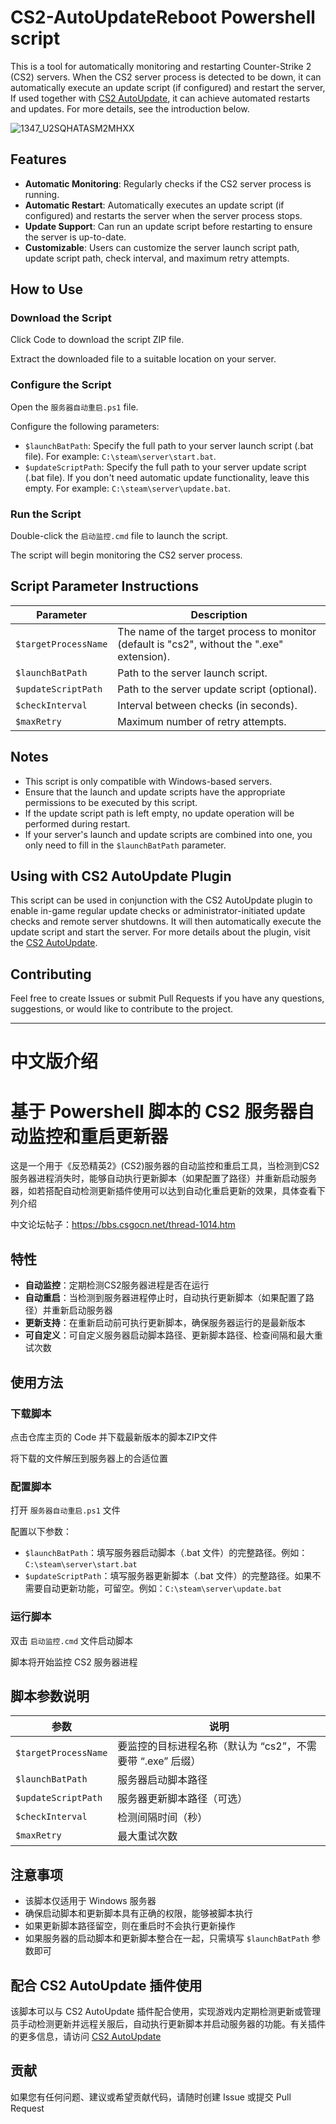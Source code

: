 # CS2-AutoUpdateReboot Powershell script

This is a tool for automatically monitoring and restarting Counter-Strike 2 (CS2) servers. When the CS2 server process is detected to be down, it can automatically execute an update script (if configured) and restart the server, If used together with [CS2 AutoUpdate](https://github.com/M1Kac/CS2-AutoUpdate), it can achieve automated restarts and updates. 
For more details, see the introduction below.

![1347_U2SQHATASM2MHXX](https://github.com/user-attachments/assets/0eaaf59f-1439-49e2-bad5-5e18c1f45d18)

## Features

- **Automatic Monitoring**: Regularly checks if the CS2 server process is running.
- **Automatic Restart**: Automatically executes an update script (if configured) and restarts the server when the server process stops.
- **Update Support**: Can run an update script before restarting to ensure the server is up-to-date.
- **Customizable**: Users can customize the server launch script path, update script path, check interval, and maximum retry attempts.

## How to Use

### Download the Script

Click Code to download the script ZIP file.

Extract the downloaded file to a suitable location on your server.

### Configure the Script

Open the `服务器自动重启.ps1` file.

Configure the following parameters:

- `$launchBatPath`: Specify the full path to your server launch script (.bat file). For example: `C:\steam\server\start.bat`.
- `$updateScriptPath`: Specify the full path to your server update script (.bat file). If you don't need automatic update functionality, leave this empty. For example: `C:\steam\server\update.bat`.

### Run the Script

Double-click the `启动监控.cmd` file to launch the script.

The script will begin monitoring the CS2 server process.

## Script Parameter Instructions

| Parameter             | Description                                                                 |
|-----------------------|-----------------------------------------------------------------------------|
| `$targetProcessName`  | The name of the target process to monitor (default is "cs2", without the ".exe" extension). |
| `$launchBatPath`      | Path to the server launch script.                                          |
| `$updateScriptPath`   | Path to the server update script (optional).                               |
| `$checkInterval`      | Interval between checks (in seconds).                                      |
| `$maxRetry`           | Maximum number of retry attempts.                                          |

## Notes

- This script is only compatible with Windows-based servers.
- Ensure that the launch and update scripts have the appropriate permissions to be executed by this script.
- If the update script path is left empty, no update operation will be performed during restart.
- If your server's launch and update scripts are combined into one, you only need to fill in the `$launchBatPath` parameter.

## Using with CS2 AutoUpdate Plugin

This script can be used in conjunction with the CS2 AutoUpdate plugin to enable in-game regular update checks or administrator-initiated update checks and remote server shutdowns. It will then automatically execute the update script and start the server. For more details about the plugin, visit the [CS2 AutoUpdate](https://github.com/M1Kac/CS2-AutoUpdate).

## Contributing

Feel free to create Issues or submit Pull Requests if you have any questions, suggestions, or would like to contribute to the project.

---
# 中文版介绍
# 基于 Powershell 脚本的 CS2 服务器自动监控和重启更新器

这是一个用于《反恐精英2》(CS2)服务器的自动监控和重启工具，当检测到CS2服务器进程消失时，能够自动执行更新脚本（如果配置了路径）并重新启动服务器，如若搭配自动检测更新插件使用可以达到自动化重启更新的效果，具体查看下列介绍

中文论坛帖子：https://bbs.csgocn.net/thread-1014.htm

## 特性

- **自动监控**：定期检测CS2服务器进程是否在运行
- **自动重启**：当检测到服务器进程停止时，自动执行更新脚本（如果配置了路径）并重新启动服务器
- **更新支持**：在重新启动前可执行更新脚本，确保服务器运行的是最新版本
- **可自定义**：可自定义服务器启动脚本路径、更新脚本路径、检查间隔和最大重试次数

## 使用方法

### 下载脚本

点击仓库主页的 Code 并下载最新版本的脚本ZIP文件

将下载的文件解压到服务器上的合适位置

### 配置脚本

打开 `服务器自动重启.ps1` 文件

配置以下参数：

- `$launchBatPath`：填写服务器启动脚本（.bat 文件）的完整路径。例如：`C:\steam\server\start.bat`
- `$updateScriptPath`：填写服务器更新脚本（.bat 文件）的完整路径。如果不需要自动更新功能，可留空。例如：`C:\steam\server\update.bat`

### 运行脚本

双击 `启动监控.cmd` 文件启动脚本

脚本将开始监控 CS2 服务器进程

## 脚本参数说明

| 参数                  | 说明                                                                 |
|-----------------------|--------------------------------------------------------------------|
| `$targetProcessName`  | 要监控的目标进程名称（默认为 “cs2”，不需要带 “.exe” 后缀）        |
| `$launchBatPath`      | 服务器启动脚本路径                                                |
| `$updateScriptPath`   | 服务器更新脚本路径（可选）                                         |
| `$checkInterval`      | 检测间隔时间（秒）                                                |
| `$maxRetry`           | 最大重试次数                                                     |

## 注意事项

- 该脚本仅适用于 Windows 服务器
- 确保启动脚本和更新脚本具有正确的权限，能够被脚本执行
- 如果更新脚本路径留空，则在重启时不会执行更新操作
- 如果服务器的启动脚本和更新脚本整合在一起，只需填写 `$launchBatPath` 参数即可

## 配合 CS2 AutoUpdate 插件使用

该脚本可以与 CS2 AutoUpdate 插件配合使用，实现游戏内定期检测更新或管理员手动检测更新并远程关服后，自动执行更新脚本并启动服务器的功能。有关插件的更多信息，请访问 [CS2 AutoUpdate](https://github.com/M1Kac/CS2-AutoUpdate)

## 贡献

如果您有任何问题、建议或希望贡献代码，请随时创建 Issue 或提交 Pull Request
